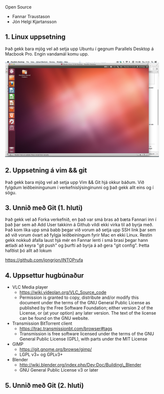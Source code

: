 Open Source

* Fannar Traustason
* Jón Helgi Kjartansson

## 1. Linux uppsetning

Það gekk bara mjög vel að setja upp Ubuntu í gegnum Parallels Desktop á Macbook Pro. Engin vandamál komu upp.

![alt screenshot](scr.png)

## 2. Uppsetning á vim && git

Það gekk bara mjög vel að setja upp Vim && Git hjá okkur báðum. Við fylgdum leiðbeiningunum í verkefnislýsinginunni og það gekk allt eins og í sögu.
## 3. Unnið með Git (1. hluti)

Það gekk vel að Forka verkefnið, en það var smá bras að bæta Fannari inn í það þar sem að Add User takkinn á Github vildi ekki virka til að byrja með. Það kom líka upp smá babb þegar við vorum að setja upp SSH link þar sem að við vorum óvart að fylgja leiðbeiningum fyrir Mac en ekki Linux. Restin gekk nokkuð áfalla laust hjá mér en Fannar lenti í smá brasi þegar hann ætlaði að keyra "git push" og þurfti að byrja á að gera "git config". Þetta hafðist þó allt að lokum

<https://github.com/jongrjon/INTOPrufa>

## 4. Uppsettur hugbúnaður

* VLC Media player
    - <https://wiki.videolan.org/VLC_Source_code>
    - Permission is granted to copy, distribute and/or modify this document under the terms of the GNU General Public License as published by the Free Software Foundation; either version 2 of the License, or (at your option) any later version. The text of the license can be found on the GNU website.
* Transmission BitTorrent client
    - <https://trac.transmissionbt.com/browser#tags>
    - Transmission is free software licensed under the terms of the GNU General Public License (GPL), with parts under the MIT License
* GIMP
    - <https://git.gnome.org/browse/gimp/>
    - LGPL v3+ og GPLv3+
* Blender
    - <http://wiki.blender.org/index.php/Dev:Doc/Building\_Blender>
    - GNU General Public License v3 or later

## 5. Unnið með Git (2. hluti)
